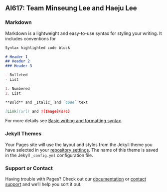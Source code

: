 ## AI617: Team Minseung Lee and Haeju Lee



### Markdown

Markdown is a lightweight and easy-to-use syntax for styling your writing. It includes conventions for

```markdown
Syntax highlighted code block

# Header 1
## Header 2
### Header 3

- Bulleted
- List

1. Numbered
2. List

**Bold** and _Italic_ and `Code` text

[Link](url) and ![Image](src)
```

For more details see [Basic writing and formatting syntax](https://docs.github.com/en/github/writing-on-github/getting-started-with-writing-and-formatting-on-github/basic-writing-and-formatting-syntax).

### Jekyll Themes

Your Pages site will use the layout and styles from the Jekyll theme you have selected in your [repository settings](https://github.com/heyzude/AI617_TermProject/settings/pages). The name of this theme is saved in the Jekyll `_config.yml` configuration file.



<!-- ![Mujoco Half-Cheetah](docs/assets/mujoco.png) -->

<!-- <video src="https://user-images.githubusercontent.com/12981081/174081987-bbf4c607-c214-4c30-a851-f6c177efbab4.mp4" controls="controls" style="max-width: 730px;">
</video>  -->


### Support or Contact

Having trouble with Pages? Check out our [documentation](https://docs.github.com/categories/github-pages-basics/) or [contact support](https://support.github.com/contact) and we’ll help you sort it out.
